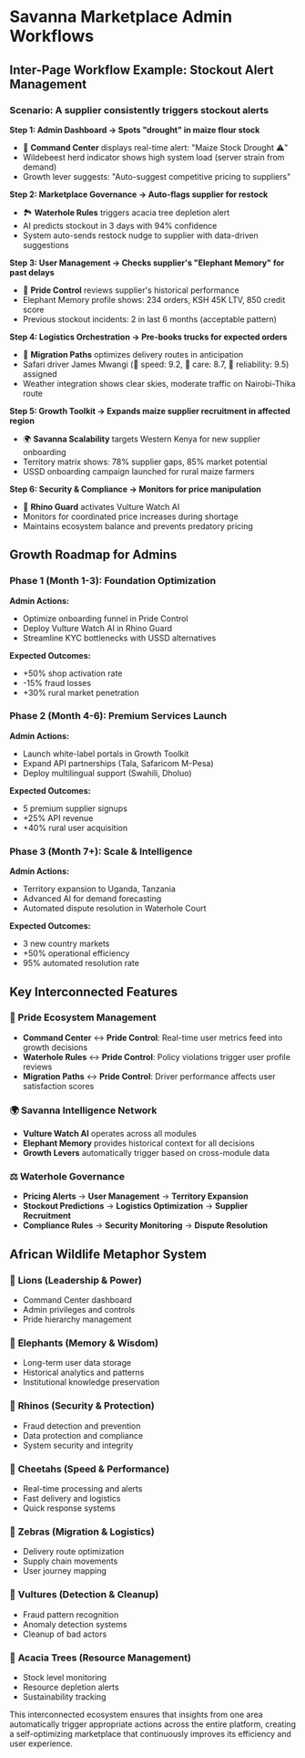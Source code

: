 # Savanna Marketplace Admin Workflows

## Inter-Page Workflow Example: Stockout Alert Management

### Scenario: A supplier consistently triggers stockout alerts

**Step 1: Admin Dashboard → Spots "drought" in maize flour stock**

- 🦁 **Command Center** displays real-time alert: "Maize Stock Drought ⚠️"
- Wildebeest herd indicator shows high system load (server strain from demand)
- Growth lever suggests: "Auto-suggest competitive pricing to suppliers"

**Step 2: Marketplace Governance → Auto-flags supplier for restock**

- 🏞️ **Waterhole Rules** triggers acacia tree depletion alert
- AI predicts stockout in 3 days with 94% confidence
- System auto-sends restock nudge to supplier with data-driven suggestions

**Step 3: User Management → Checks supplier's "Elephant Memory" for past delays**

- 🦁 **Pride Control** reviews supplier's historical performance
- Elephant Memory profile shows: 234 orders, KSH 45K LTV, 850 credit score
- Previous stockout incidents: 2 in last 6 months (acceptable pattern)

**Step 4: Logistics Orchestration → Pre-books trucks for expected orders**

- 🦓 **Migration Paths** optimizes delivery routes in anticipation
- Safari driver James Mwangi (🐆 speed: 9.2, 🐘 care: 8.7, 🦏 reliability: 9.5) assigned
- Weather integration shows clear skies, moderate traffic on Nairobi-Thika route

**Step 5: Growth Toolkit → Expands maize supplier recruitment in affected region**

- 🌍 **Savanna Scalability** targets Western Kenya for new supplier onboarding
- Territory matrix shows: 78% supplier gaps, 85% market potential
- USSD onboarding campaign launched for rural maize farmers

**Step 6: Security & Compliance → Monitors for price manipulation**

- 🦏 **Rhino Guard** activates Vulture Watch AI
- Monitors for coordinated price increases during shortage
- Maintains ecosystem balance and prevents predatory pricing

## Growth Roadmap for Admins

### Phase 1 (Month 1-3): Foundation Optimization

**Admin Actions:**

- Optimize onboarding funnel in Pride Control
- Deploy Vulture Watch AI in Rhino Guard
- Streamline KYC bottlenecks with USSD alternatives

**Expected Outcomes:**

- +50% shop activation rate
- -15% fraud losses
- +30% rural market penetration

### Phase 2 (Month 4-6): Premium Services Launch

**Admin Actions:**

- Launch white-label portals in Growth Toolkit
- Expand API partnerships (Tala, Safaricom M-Pesa)
- Deploy multilingual support (Swahili, Dholuo)

**Expected Outcomes:**

- 5 premium supplier signups
- +25% API revenue
- +40% rural user acquisition

### Phase 3 (Month 7+): Scale & Intelligence

**Admin Actions:**

- Territory expansion to Uganda, Tanzania
- Advanced AI for demand forecasting
- Automated dispute resolution in Waterhole Court

**Expected Outcomes:**

- 3 new country markets
- +50% operational efficiency
- 95% automated resolution rate

## Key Interconnected Features

### 🦁 Pride Ecosystem Management

- **Command Center** ↔ **Pride Control**: Real-time user metrics feed into growth decisions
- **Waterhole Rules** ↔ **Pride Control**: Policy violations trigger user profile reviews
- **Migration Paths** ↔ **Pride Control**: Driver performance affects user satisfaction scores

### 🌍 Savanna Intelligence Network

- **Vulture Watch AI** operates across all modules
- **Elephant Memory** provides historical context for all decisions
- **Growth Levers** automatically trigger based on cross-module data

### ⚖️ Waterhole Governance

- **Pricing Alerts** → **User Management** → **Territory Expansion**
- **Stockout Predictions** → **Logistics Optimization** → **Supplier Recruitment**
- **Compliance Rules** → **Security Monitoring** → **Dispute Resolution**

## African Wildlife Metaphor System

### 🦁 **Lions (Leadership & Power)**

- Command Center dashboard
- Admin privileges and controls
- Pride hierarchy management

### 🐘 **Elephants (Memory & Wisdom)**

- Long-term user data storage
- Historical analytics and patterns
- Institutional knowledge preservation

### 🦏 **Rhinos (Security & Protection)**

- Fraud detection and prevention
- Data protection and compliance
- System security and integrity

### 🐆 **Cheetahs (Speed & Performance)**

- Real-time processing and alerts
- Fast delivery and logistics
- Quick response systems

### 🦓 **Zebras (Migration & Logistics)**

- Delivery route optimization
- Supply chain movements
- User journey mapping

### 🦅 **Vultures (Detection & Cleanup)**

- Fraud pattern recognition
- Anomaly detection systems
- Cleanup of bad actors

### 🌳 **Acacia Trees (Resource Management)**

- Stock level monitoring
- Resource depletion alerts
- Sustainability tracking

This interconnected ecosystem ensures that insights from one area automatically trigger appropriate actions across the entire platform, creating a self-optimizing marketplace that continuously improves its efficiency and user experience.
